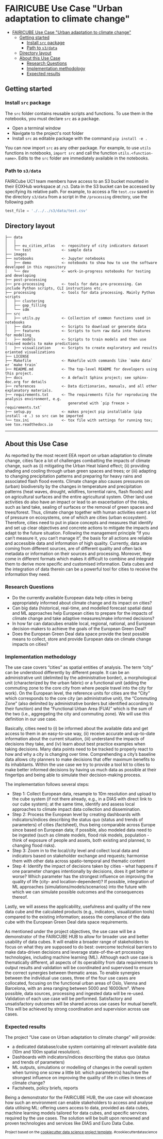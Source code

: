 
FAIRICUBE Use Case "Urban adaptation to climate change"
==============================

- [FAIRICUBE Use Case "Urban adaptation to climate change"](#fairicube-use-case-urban-adaptation-to-climate-change)
  - [Getting started](#getting-started)
    - [Install `src` package](#install-src-package)
    - [Path to `s3/data`](#path-to-s3data)
  - [Directory layout](#directory-layout)
  - [About this Use Case](#about-this-use-case)
    - [Research Questions](#research-questions)
    - [Implementation methodology](#implementation-methodology)
    - [Expected results](#expected-results)

Getting started
-------------------------------------------------------------------------------------------

### Install `src` package

The `src` folder contains reusable scripts and functions. To use them in the notebooks, you must declare `src` as a package.

- Open a terminal window
- Navigate to the project's root folder
- Install `src` as editable package with the command `pip install -e .`

You can now import `src` as any other package. For example, to use `utils` functions in notebooks, `import src` and call the function `utils.<function-name>`. Edits to the `src` folder are immediately available in the notebooks.

### Path to `s3/data`

FAIRiCube UC1 team members have access to an S3 bucket mounted in their EOXHub workspace at `/s3`. Data in the S3 bucket can be accessed by specifying its relative path. For example, to access a file `test.csv` saved in the directory `s3/data` from a script in the `/processing` directory, use the following path

```Python
test_file = './../../s3/data/test.csv'
```

Directory layout
-------------------------------------------------------------------------------------------

    ├── data  
    │   │
    │   ├── eu_cities_atlas   <- repository of city indicators dataset
    │   └── test              <- sample data
    ├── images
    ├── notebooks             <- Jupyter notebooks
    │   ├── demo              <- notebooks to show how to use the software developed in this repository
    │   └── dev               <- work-in-progress notebooks for testing and developing
    ├── post-processing
    ├── pre-processing        <- tools for data pre-processing. Can include Python scripts, CLI instructions etc.
    ├── processing            <- tools for data processing. Mainly Python scripts
    │   ├── clustering
    │   ├── gap_filling
    │   └── sdm
    ├── src
    │   ├── utils.py          <- Collection of common functions used in notebooks
    │   ├── data              <- Scripts to download or generate data
    │   ├── features          <- Scripts to turn raw data into features for modeling
    │   ├── models            <- Scripts to train models and then use trained models to make predictions
    │   ├── visualization     <- Scripts to create exploratory and results oriented visualizations
    ├── LICENSE 
    ├── Makefile              <- Makefile with commands like `make data` or `make train`
    ├── README.md             <- The top-level README for developers using this project.
    ├── docs                  <- A default Sphinx project; see sphinx-doc.org for details
    ├── references            <- Data dictionaries, manuals, and all other explanatory materials.
    ├── requirements.txt      <- The requirements file for reproducing the analysis environment, e.g.
    │                            generated with `pip freeze > requirements.txt`
    ├── setup.py              <- makes project pip installable (pip install -e .) so src can be imported
    └── tox.ini               <- tox file with settings for running tox; see tox.readthedocs.io

--------

About this Use Case
-------------------------------------------------------------------------------------------

As reported by the most recent EEA report on urban adaptation to climate change, cities face a lot of challenges combatting the impacts of climate change, such as (i) mitigating the Urban Heat Island effect; (ii) providing shading and cooling through urban green spaces and trees; or (iii) adapting to changing precipitation patterns and preparing for heavy rains and associated flash flood events. Climate change also causes pressures on (urban) biodiversity by the changes in temperature and precipitation patterns (heat waves, drought, wildfires, torrential rains, flash floods) and on agricultural surfaces and the entire agricultural system. Other land use activities do also have an impact or lead to an exacerbation of the risks, such as land take, sealing of surfaces or the removal of green spaces and trees/forest. Thus, climate change together with human activities exert a lot of pressure on ecosystems, one of which are cities (urban ecosystem). Therefore, cities need to put in place concepts and measures that identify and set up clear objectives and concrete actions to mitigate the impacts and adapt to the future situation. Following the management principle “If you can’t measure it, you can’t manage it”, the basis for all actions are reliable and accessible data and information of high quality. Currently, data are coming from different sources, are of different quality and often lack metadata or information on their sources and processing. Moreover, they come in different formats which makes it difficult to combine and integrate them to derive more specific and customised information. Data cubes and the integration of data therein can be a powerful tool for cities to receive the information they need.

### Research Questions

- Do the currently available European data help cities in being appropriately informed about climate change and its impact on cities?
- Can big data (historical, real-time, and modelled forecast spatial data) and ML approaches help European cities to prepare for the impacts of climate change and take adaptive measures/make informed decisions?
- In how far can datacubes enable local, regional, national, and European decision-makers to achieve the goals of the European Green Deal?
- Does the European Green Deal data space provide the best possible means to collect, store and provide European data on climate change impacts on cities?

### Implementation methodology

The use case covers “cities” as spatial entities of analysis. The term “city” can be understood differently by different people. It can be an administrative unit (delimited by the administrative border), a morphological unit (characterized by the urban fabric) or a functional unit (adding the commuting zone to the core city from where people travel into the city for work). On the European level, the reference units for cities are the “City” which corresponds to the core city (an administrative unit), the “Commuting Zone” (also delimited by administrative borders but identified according to their function) and the “Functional Urban Area (FUA)” which is the sum of the two (i.e., aggregating the city and commuting zone). We will use this definition in our use case.

Basically, cities need to (i) be informed about the available data and get access to them in an easy-to-use way, (ii) receive accurate and up-to-date information about the current situation, (iii) understand the impacts of decisions they take, and (iv) learn about best practice examples when taking decisions. Many data points need to be tracked to properly react to how and why a city is changing over time. Comprehending a city’s baseline data allows city planners to make decisions that offer maximum benefits to its inhabitants. Within the use case we try to provide a tool kit to cities to make better informed decisions by having us much data as possible at their fingertips and being able to simulate their decision-making process.

The implementation follows several steps:

- Step 1: Collect European data, resample to 10m resolution and upload to the cube system (if not there already, e.g., in a DIAS with direct link to our cube system); at the same time, identify and assess local approaches to climate impact data collection and dissemination.
- Step 2: Process the European level by creating dashboards with indicators/indices describing the status quo (status and trends of parameters) of cities (factsheet), thus being comparable across Europe since based on European data; if possible, also modeled data need to be ingested (such as climate models, flood risk models, population - think of exposure of people and assets, both existing and planned, to changing flood risks).
- Step 3: Zoom in to the local/city level and collect local data and indicators based on stakeholder exchange and requests; harmonise them with other data across spatio-temporal and thematic content
- Step 4: Identify the impact of decisions taken by cities - what happens if one parameter changes intentionally by decisions, does it get better or worse? Which parameter has the strongest influence on improving the quality of life (city- and location-dependent)? If possible, integration of ML approaches (simulations/models/scenarios) into the future with which we can simulate possible outcomes and the consequences thereof.

Lastly, we will assess the applicability, usefulness and quality of the new data cube and the calculated products (e.g., indicators, visualization tools) compared to the existing information; assess the compliance of the data cube with the European Green Deal data space requirements.

As mentioned under the project objectives, the use case will be a demonstrator of the FAIRiCUBE HUB to allow for broader use and better usability of data cubes. It will enable a broader range of stakeholders to focus on what they are supposed to do best: overcome technical barriers to make data-driven decisions and leverage state-of-the-art processing technologies, including machine learning (ML). Although each use case is thematically different, all aspects of its operability from data requirements to output results and validation will be coordinated and supervised to ensure the correct synergies between thematic areas. To enable synergies between the individual use cases, three of the four use cases are collocated, focusing on the functional urban areas of Oslo, Vienna and Barcelona, with an area ranging between 5000 and 16000km². Where possible, data sources, processing and ingested data will be re-used. Validation of each use case will be performed. Satisfactory and unsatisfactory outcomes will be shared across use cases for mutual benefit. This will be achieved by strong coordination and supervision across use cases.

### Expected results

The project “Use case on Urban adaptation to climate change” will provide:

- a dedicated database/cube system containing all relevant available data (10m and 100m spatial resolution).  
- Dashboards with indicators/indices describing the status quo (status and trends of parameters)
- ML outputs, simulations or modelling of changes in the overall system when turning one screw a little bit: which parameter(s) has/have the strongest influence on improving the quality of life in cities in times of climate change?
- Factsheets, policy briefs, reports

Being a demonstrator for the FAIRiCUBE HUB, the use case will showcase how such an environment can enable stakeholders to access and analyse data utilising ML: offering users access to data, provided as data cubes, machine learning models tailored for data cubes, and specific services required by the use cases. The solution will be built upon renowned and proven technologies and services like DIAS and Euro Data Cube.

<p><small>Project based on the <a target="_blank" href="https://drivendata.github.io/cookiecutter-data-science/">cookiecutter data science project template</a>. #cookiecutterdatascience</small></p>